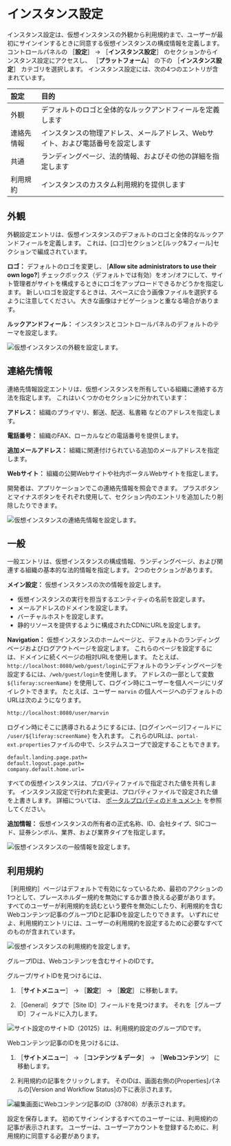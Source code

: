 # インスタンス設定

インスタンス設定は、仮想インスタンスの外観から利用規約まで、ユーザーが最初にサインインするときに同意する仮想インスタンスの構成情報を定義します。 コントロールパネルの ［**設定**］ &rarr; ［**インスタンス設定**］ のセクションからインスタンス設定にアクセスし、 ［**プラットフォーム**］ の下の ［**インスタンス設定**］ カテゴリを選択します。 インスタンス設定には、次の4つのエントリが含まれています。

| 設定    | 目的                                         |
|:----- |:------------------------------------------ |
| 外観    | デフォルトのロゴと全体的なルックアンドフィールを定義します              |
| 連絡先情報 | インスタンスの物理アドレス、メールアドレス、Webサイト、および電話番号を設定します |
| 共通    | ランディングページ、法的情報、およびその他の詳細を指定します             |
| 利用規約  | インスタンスのカスタム利用規約を提供します                      |

## 外観

外観設定エントリは、仮想インスタンスのデフォルトのロゴと全体的なルックアンドフィールを定義します。 これは、[ロゴ]セクションと[ルック&フィール]セクションで編成されています。

**ロゴ：** デフォルトのロゴを変更し、 [**Allow site administrators to use their own logo?**] チェックボックス（デフォルトでは有効）をオン/オフにして、サイト管理者がサイトを構成するときにロゴをアップロードできるかどうかを指定します。 新しいロゴを設定するときは、スペースに合う画像ファイルを選択するように注意してください。 大きな画像はナビゲーションと重なる場合があります。

**ルックアンドフィール：** インスタンスとコントロールパネルのデフォルトのテーマを設定します。

![仮想インスタンスの外観を設定します。](./instance-configuration/images/01.png)

## 連絡先情報

連絡先情報設定エントリは、仮想インスタンスを所有している組織に連絡する方法を指定します。 これはいくつかのセクションに分かれています：

**アドレス：** 組織のプライマリ、郵送、配送、私書箱 などのアドレスを指定します。

**電話番号：** 組織のFAX、ローカルなどの電話番号を提供します。

**追加メールアドレス：** 組織に関連付けられている追加のメールアドレスを指定します。

**Webサイト：** 組織の公開Webサイトや社内ポータルWebサイトを指定します。

開発者は、アプリケーションでこの連絡先情報を照会できます。 プラスボタンとマイナスボタンをそれぞれ使用して、セクション内のエントリを追加したり削除したりできます。

![仮想インスタンスの連絡先情報を設定します。](./instance-configuration/images/02.png)

## 一般

一般エントリは、仮想インスタンスの構成情報、ランディングページ、および関連する組織の基本的な法的情報を指定します。 2つのセクションがあります。

**メイン設定：** 仮想インスタンスの次の情報を設定します。

* 仮想インスタンスの実行を担当するエンティティの名前を設定します。
* メールアドレスのドメインを設定します。
* バーチャルホストを設定します。
* 静的リソースを提供するように構成されたCDNにURLを設定します。

**Navigation：** 仮想インスタンスのホームページと、デフォルトのランディングページおよびログアウトページを設定します。 これらのページを設定するには、ドメインに続くページの相対URLを使用します。 たとえば、`http://localhost:8080/web/guest/login`にデフォルトのランディングページを設定するには、`/web/guest/login`を使用します。 アドレスの一部として変数 `${liferay:screenName}` を使用して、ログイン時にユーザーを個人ページにリダイレクトできます。 たとえば、ユーザー `marvin` の個人ページへのデフォルトのURLは次のようになります。

```bash
http://localhost:8080/user/marvin
```

ログイン時にそこに誘導されるようにするには、[ログインページ]フィールドに `/user/${liferay:screenName}` を入れます。 これらのURLは、`portal-ext.properties`ファイルの中で、システムスコープで設定することもできます。

```properties
default.landing.page.path=
default.logout.page.path=
company.default.home.url=
```

すべての仮想インスタンスは、プロパティファイルで指定された値を共有します。 インスタンス設定で行われた変更は、プロパティファイルで設定された値を上書きします。 詳細については、 [ポータルプロパティのドキュメント](https://resources.learn.liferay.com/reference/latest/en/dxp/propertiesdoc/portal.properties.html) を参照してください。

**追加情報：** 仮想インスタンスの所有者の正式名称、ID、会社タイプ、SICコード、証券シンボル、業界、および業界タイプを指定します。

![仮想インスタンスの一般情報を設定します。](./instance-configuration/images/03.png)

## 利用規約

［利用規約］ページはデフォルトで有効になっているため、最初のアクションの1つとして、プレースホルダー規約を無効にするか置き換える必要があります。 すべてのユーザーが利用規約を読むという要件を無効にしたり、利用規約を含むWebコンテンツ記事のグループIDと記事IDを設定したりできます。 いずれにせよ、利用規約エントリには、ユーザーの利用規約を設定するために必要なすべてのものが含まれています。

![仮想インスタンスの利用規約を設定します。](./instance-configuration/images/04.png)

グループIDは、Webコンテンツを含むサイトのIDです。

グループ/サイトIDを見つけるには、

1. ［**サイトメニュー**］ &rarr; ［**設定**］ &rarr; ［**設定**］ に移動します。

1. ［General］タブで［Site ID］フィールドを見つけます。 それを［グループID］フィールドに入力します。

![サイト設定のサイトID（20125）は、利用規約設定のグループIDです。](./instance-configuration/images/05.png)

Webコンテンツ記事のIDを見つけるには、

1. ［**サイトメニュー**］ &rarr; ［**コンテンツ & データ**］ &rarr; ［**Webコンテンツ**］ に移動します。

1. 利用規約の記事をクリックします。 そのIDは、画面右側の[Properties]パネルの[Version and Workflow Status]の下に表示されます。

![編集画面にWebコンテンツ記事のID（37808）が表示されます。](./instance-configuration/images/06.png)

設定を保存します。 初めてサインインするすべてのユーザーには、利用規約の記事が表示されます。 ユーザーは、ユーザーアカウントを登録するために、利用規約に同意する必要があります。 